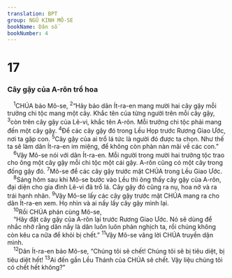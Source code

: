 ```yaml
---
translation: BPT
group: NGŨ KINH MÔ-SE
bookName: Dân số 
bookNumber: 4
---
```


<div class="title"><h1>17</h1><h3>Cây gậy của A-rôn trổ hoa</h3></div>
<span class="verse dan_17_1"> <sup>1</sup>CHÚA bảo Mô-se,</span>
<span class="verse dan_17_2"><sup>2</sup>“Hãy bảo dân Ít-ra-en mang mười hai cây gậy mỗi trưởng chi tộc mang một cây. Khắc tên của từng người trên mỗi cây gậy,</span>
<span class="verse dan_17_3"><sup>3</sup>còn trên cây gậy của Lê-vi, khắc tên A-rôn. Mỗi trưởng chi tộc phải mang đến một cây gậy.</span>
<span class="verse dan_17_4"><sup>4</sup>Để các cây gậy đó trong Lều Họp trước Rương Giao Ước, nơi ta gặp con.</span>
<span class="verse dan_17_5"><sup>5</sup>Cây gậy của ai trổ lá tức là người đó được ta chọn. Như thế ta sẽ làm dân Ít-ra-en im miệng, để không còn phàn nàn mãi về các con.”<br/></span>
<span class="verse dan_17_6"> <sup>6</sup>Vậy Mô-se nói với dân Ít-ra-en. Mỗi người trong mười hai trưởng tộc trao cho ông một cây gậy mỗi chi tộc một cái gậy. A-rôn cũng có một cây trong đống gậy đó.</span>
<span class="verse dan_17_7"><sup>7</sup>Mô-se để các cây gậy trước mặt CHÚA trong Lều Giao Ước.<br/></span>
<span class="verse dan_17_8"> <sup>8</sup>Sáng hôm sau khi Mô-se bước vào Lều thì ông thấy cây gậy của A-rôn, đại diện cho gia đình Lê-vi đã trổ lá. Cây gậy đó cũng ra nụ, hoa nở và ra trái hạnh nhân.</span>
<span class="verse dan_17_9"><sup>9</sup>Vậy Mô-se lấy các cây gậy trước mặt CHÚA mang ra cho dân Ít-ra-en xem. Họ nhìn và ai nấy lấy cây gậy mình lại.<br/></span>
<span class="verse dan_17_10"> <sup>10</sup>Rồi CHÚA phán cùng Mô-se,<br/> “Hãy đặt cây gậy của A-rôn lại trước Rương Giao Ước. Nó sẽ dùng để nhắc nhở rằng dân nầy là dân luôn luôn phản nghịch ta, rồi chúng không còn kêu ca nữa để khỏi bị chết.”</span>
<span class="verse dan_17_11"><sup>11</sup>Vậy Mô-se vâng lời CHÚA truyền dặn mình.<br/></span>
<span class="verse dan_17_12"> <sup>12</sup>Dân Ít-ra-en bảo Mô-se, “Chúng tôi sẽ chết! Chúng tôi sẽ bị tiêu diệt, bị tiêu diệt hết!</span>
<span class="verse dan_17_13"><sup>13</sup>Ai đến gần Lều Thánh của CHÚA sẽ chết. Vậy liệu chúng tôi có chết hết không?”<br/></span>
